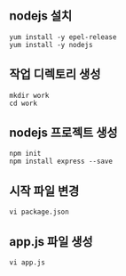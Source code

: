 ## nodejs 설치
```
yum install -y epel-release
yum install -y nodejs
```

## 작업 디렉토리 생성
```
mkdir work
cd work
```

## nodejs 프로젝트 생성
```
npm init
npm install express --save
```

## 시작 파일 변경
```
vi package.json
```

## app.js 파일 생성
```
vi app.js
```
